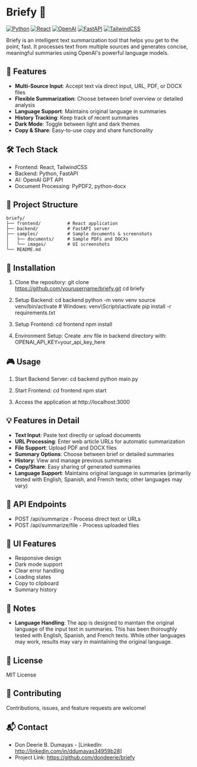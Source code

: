 # Briefy 🚀

[![Python](https://img.shields.io/badge/Python-3.9+-blue.svg)](https://www.python.org/downloads/) [![React](https://img.shields.io/badge/React-18.0+-61DAFB.svg?logo=react&logoColor=white)](https://reactjs.org/) [![OpenAI](https://img.shields.io/badge/OpenAI-API-12A1F1.svg)](https://openai.com/) [![FastAPI](https://img.shields.io/badge/FastAPI-0.68.0+-009688.svg)](https://fastapi.tiangolo.com/) [![TailwindCSS](https://img.shields.io/badge/TailwindCSS-3.0+-38B2AC.svg?logo=tailwind-css&logoColor=white)](https://tailwindcss.com/)

Briefy is an intelligent text summarization tool that helps you get to the point, fast. It processes text from multiple sources and generates concise, meaningful summaries using OpenAI's powerful language models.

## 🎯 Features

- **Multi-Source Input**: Accept text via direct input, URL, PDF, or DOCX files
- **Flexible Summarization**: Choose between brief overview or detailed analysis
- **Language Support**: Maintains original language in summaries
- **History Tracking**: Keep track of recent summaries
- **Dark Mode**: Toggle between light and dark themes
- **Copy & Share**: Easy-to-use copy and share functionality

## 🛠️ Tech Stack

- Frontend: React, TailwindCSS
- Backend: Python, FastAPI
- AI: OpenAI GPT API
- Document Processing: PyPDF2, python-docx

## 📁 Project Structure
```
briefy/
├── frontend/          # React application
├── backend/           # FastAPI server
├── samples/           # Sample documents & screenshots
│   ├── documents/     # Sample PDFs and DOCXs
│   └── images/        # UI screenshots
└── README.md
```
## 🚀 Installation

1. Clone the repository:
  git clone https://github.com/yourusername/briefy.git
  cd briefy

2. Setup Backend:
  cd backend
  python -m venv venv
  source venv/bin/activate  # Windows: venv\Scripts\activate
  pip install -r requirements.txt

3. Setup Frontend:
  cd frontend
  npm install

4. Environment Setup:
  Create .env file in backend directory with:
  OPENAI_API_KEY=your_api_key_here

## 🎮 Usage

1. Start Backend Server:
  cd backend
  python main.py

2. Start Frontend:
  cd frontend
  npm start

3. Access the application at http://localhost:3000

## 💡 Features in Detail

- **Text Input**: Paste text directly or upload documents
- **URL Processing**: Enter web article URLs for automatic summarization
- **File Support**: Upload PDF and DOCX files
- **Summary Options**: Choose between brief or detailed summaries
- **History**: View and manage previous summaries
- **Copy/Share**: Easy sharing of generated summaries
- **Language Support**: Maintains original language in summaries (primarily tested with English, Spanish, and French texts; other languages may vary)

## 🧰 API Endpoints

- POST /api/summarize - Process direct text or URLs
- POST /api/summarize/file - Process uploaded files

## 🎨 UI Features

- Responsive design
- Dark mode support
- Clear error handling
- Loading states
- Copy to clipboard
- Summary history

## 📝 Notes

- **Language Handling**: The app is designed to maintain the original language of the input text in summaries. This has been thoroughly tested with English, Spanish, and French texts. While other languages may work, results may vary in maintaining the original language.

## 📜 License

MIT License

## 🤝 Contributing

Contributions, issues, and feature requests are welcome!

## 📬 Contact

- Don Deerie B. Dumayas - [LinkedIn: http://linkedin.com/in/ddumayas34959b28]
- Project Link: https://github.com/dondeerie/briefy